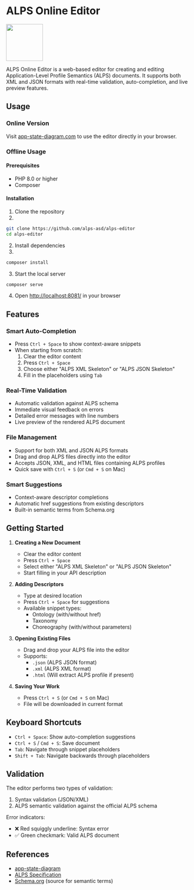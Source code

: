 # ALPS Online Editor


<img src="https://www.app-state-diagram.com/images/home.png" width=100px>

ALPS Online Editor is a web-based editor for creating and editing Application-Level Profile Semantics (ALPS) documents. It supports both XML and JSON formats with real-time validation, auto-completion, and live preview features.

## Usage

### Online Version

Visit [app-state-diagram.com](https://app-state-diagram.com) to use the editor directly in your browser.

### Offline Usage

#### Prerequisites
- PHP 8.0 or higher
- Composer

#### Installation

1. Clone the repository
2. 
```bash
git clone https://github.com/alps-asd/alps-editor
cd alps-editor
```

2. Install dependencies
3. 
```bash
composer install
```

3. Start the local server
```bash
composer serve
```

4. Open [http://localhost:8081/](http://localhost:8081/) in your browser

## Features

### Smart Auto-Completion
- Press `Ctrl + Space` to show context-aware snippets
- When starting from scratch:
    1. Clear the editor content
    2. Press `Ctrl + Space`
    3. Choose either "ALPS XML Skeleton" or "ALPS JSON Skeleton"
    4. Fill in the placeholders using `Tab`

### Real-Time Validation
- Automatic validation against ALPS schema
- Immediate visual feedback on errors
- Detailed error messages with line numbers
- Live preview of the rendered ALPS document

### File Management
- Support for both XML and JSON ALPS formats
- Drag and drop ALPS files directly into the editor
- Accepts JSON, XML, and HTML files containing ALPS profiles
- Quick save with `Ctrl + S` (or `Cmd + S` on Mac)

### Smart Suggestions
- Context-aware descriptor completions
- Automatic href suggestions from existing descriptors
- Built-in semantic terms from Schema.org

## Getting Started

1. **Creating a New Document**
    - Clear the editor content
    - Press `Ctrl + Space`
    - Select either "ALPS XML Skeleton" or "ALPS JSON Skeleton"
    - Start filling in your API description

2. **Adding Descriptors**
    - Type at desired location
    - Press `Ctrl + Space` for suggestions
    - Available snippet types:
        - Ontology (with/without href)
        - Taxonomy
        - Choreography (with/without parameters)

3. **Opening Existing Files**
    - Drag and drop your ALPS file into the editor
    - Supports:
        - `.json` (ALPS JSON format)
        - `.xml` (ALPS XML format)
        - `.html` (Will extract ALPS profile if present)

4. **Saving Your Work**
    - Press `Ctrl + S` (or `Cmd + S` on Mac)
    - File will be downloaded in current format

## Keyboard Shortcuts

- `Ctrl + Space`: Show auto-completion suggestions
- `Ctrl + S` / `Cmd + S`: Save document
- `Tab`: Navigate through snippet placeholders
- `Shift + Tab`: Navigate backwards through placeholders

## Validation

The editor performs two types of validation:
1. Syntax validation (JSON/XML)
2. ALPS semantic validation against the official ALPS schema

Error indicators:
- ❌ Red squiggly underline: Syntax error
- ✅ Green checkmark: Valid ALPS document

## References

- [app-state-diagram](https://www.app-state-diagram.com/)
- [ALPS Specification](http://alps.io/)
- [Schema.org](https://schema.org) (source for semantic terms)
